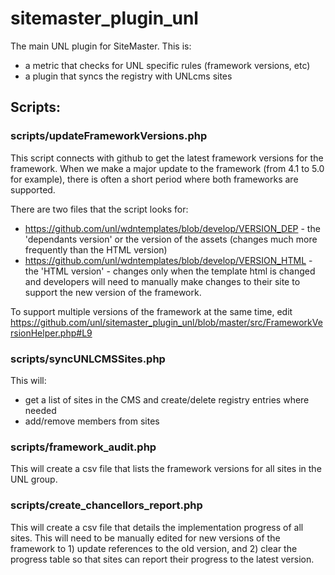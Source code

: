 # sitemaster_plugin_unl


The main UNL plugin for SiteMaster. This is:

* a metric that checks for UNL specific rules (framework versions, etc)
* a plugin that syncs the registry with UNLcms sites

## Scripts:

### scripts/updateFrameworkVersions.php

This script connects with github to get the latest framework versions for the framework. When we make a major update to the framework (from 4.1 to 5.0 for example), there is often a short period where both frameworks are supported. 

There are two files that the script looks for:
* https://github.com/unl/wdntemplates/blob/develop/VERSION_DEP - the 'dependants version' or the version of the assets (changes much more frequently than the HTML version)
* https://github.com/unl/wdntemplates/blob/develop/VERSION_HTML - the 'HTML version' - changes only when the template html is changed and developers will need to manually make changes to their site to support the new version of the framework.

To support multiple versions of the framework at the same time, edit https://github.com/unl/sitemaster_plugin_unl/blob/master/src/FrameworkVersionHelper.php#L9

### scripts/syncUNLCMSSites.php

This will:
* get a list of sites in the CMS and create/delete registry entries where needed
* add/remove members from sites

### scripts/framework_audit.php

This will create a csv file that lists the framework versions for all sites in the UNL group.

### scripts/create_chancellors_report.php

This will create a csv file that details the implementation progress of all sites. This will need to be manually edited for new versions of the framework to 1) update references to the old version, and 2) clear the progress table so that sites can report their progress to the latest version.


